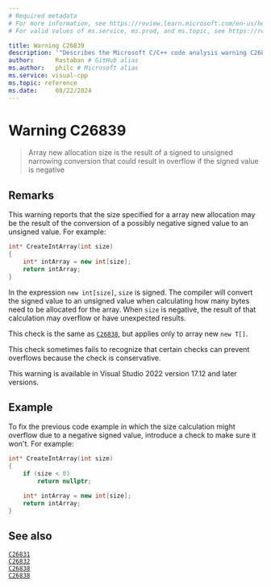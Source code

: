 ```yaml
---
# Required metadata
# For more information, see https://review.learn.microsoft.com/en-us/help/platform/learn-editor-add-metadata?branch=main
# For valid values of ms.service, ms.prod, and ms.topic, see https://review.learn.microsoft.com/en-us/help/platform/metadata-taxonomies?branch=main

title: Warning C26839
description: '"Describes the Microsoft C/C++ code analysis warning C26839, its causes, and how to address it."'
author:      Rastaban # GitHub alias
ms.author:   philc # Microsoft alias
ms.service: visual-cpp
ms.topic: reference
ms.date:     08/22/2024
---
```

# Warning C26839


> Array new allocation size is the result of a signed to unsigned narrowing conversion that could result in overflow if the signed value is negative

## Remarks

This warning reports that the size specified for a array new allocation may be the result of the conversion of a possibly negative signed value to an unsigned value. For example:

```cpp
int* CreateIntArray(int size)
{
    int* intArray = new int[size];
    return intArray;
}
```

In the expression `new int[size]`, `size` is signed. The compiler will convert the signed value to an unsigned value when calculating how many bytes need to be allocated for the array.
When `size` is negative, the result of that calculation may overflow or have unexpected results.

This check is the same as [`C26838`](c26838.md), but applies only to array new `new T[]`.

This check sometimes fails to recognize that certain checks can prevent overflows because the check is conservative.

This warning is available in Visual Studio 2022 version 17.12 and later versions.

## Example

To fix the previous code example in which the size calculation might overflow due to a negative signed value, introduce a check to make sure it won't. For example:

```cpp
int* CreateIntArray(int size)
{
    if (size < 0)
        return nullptr;

    int* intArray = new int[size];
    return intArray;
}
```

## See also

[`C26831`](c26831.md)\
[`C26832`](c26832.md)\
[`C26838`](c26833.md)\
[`C26838`](c26838.md)